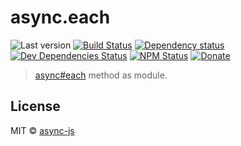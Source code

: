 # async.each

![Last version](https://img.shields.io/github/tag/async-js/each.svg?style=flat-square)
[![Build Status](http://img.shields.io/travis/async-js/each/master.svg?style=flat-square)](https://travis-ci.org/async-js/each)
[![Dependency status](http://img.shields.io/david/async-js/each.svg?style=flat-square)](https://david-dm.org/async-js/each)
[![Dev Dependencies Status](http://img.shields.io/david/dev/async-js/each.svg?style=flat-square)](https://david-dm.org/async-js/each#info=devDependencies)
[![NPM Status](http://img.shields.io/npm/dm/each.svg?style=flat-square)](https://www.npmjs.org/package/each)
[![Donate](https://img.shields.io/badge/donate-paypal-blue.svg?style=flat-square)](https://paypal.me/kikobeats)

> [async#each](https://github.com/async-js/async#each) method as module.

## License

MIT © [async-js](https://github.com/async-js)
